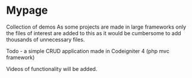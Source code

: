 # Mypage
Collection of demos
As some projects are made in large frameworks only the files of interest are added to this as it would be cumbersome to add thousands of unnecessary files.

Todo - a simple CRUD application made in Codeigniter 4 (php mvc framework)

Videos of functionality will be added.

